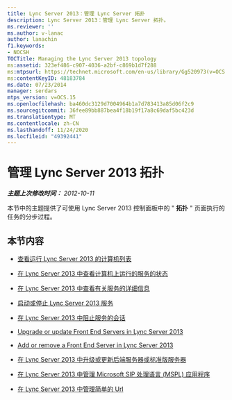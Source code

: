 ```yaml
---
title: Lync Server 2013：管理 Lync Server 拓扑
description: Lync Server 2013：管理 Lync Server 拓扑。
ms.reviewer: ''
ms.author: v-lanac
author: lanachin
f1.keywords:
- NOCSH
TOCTitle: Managing the Lync Server 2013 topology
ms:assetid: 323ef486-c907-4036-a2bf-c869b1d7f288
ms:mtpsurl: https://technet.microsoft.com/en-us/library/Gg520973(v=OCS.15)
ms:contentKeyID: 48183784
ms.date: 07/23/2014
manager: serdars
mtps_version: v=OCS.15
ms.openlocfilehash: ba460dc3129d7004964b1a7d783413a85d06f2c9
ms.sourcegitcommit: 36fee89bb887bea4f18b19f17a8c69daf5bc423d
ms.translationtype: MT
ms.contentlocale: zh-CN
ms.lasthandoff: 11/24/2020
ms.locfileid: "49392441"
---
```

# <a name="managing-the-lync-server-2013-topology"></a>管理 Lync Server 2013 拓扑

<div data-xmlns="http://www.w3.org/1999/xhtml">

<div class="topic" data-xmlns="http://www.w3.org/1999/xhtml" data-msxsl="urn:schemas-microsoft-com:xslt" data-cs="https://msdn.microsoft.com/">

<div data-asp="https://msdn2.microsoft.com/asp">



</div>

<div id="mainSection">

<div id="mainBody">

<span> </span>

_**主题上次修改时间：** 2012-10-11_

本节中的主题提供了可使用 Lync Server 2013 控制面板中的 " **拓扑** " 页面执行的任务的分步过程。

<div>

## <a name="in-this-section"></a>本节内容

  - [查看运行 Lync Server 2013 的计算机列表](lync-server-2013-view-a-list-of-computers-running-lync-server-2013.md)

  - [在 Lync Server 2013 中查看计算机上运行的服务的状态](lync-server-2013-view-the-status-of-services-running-on-a-computer.md)

  - [在 Lync Server 2013 中查看有关服务的详细信息](lync-server-2013-view-details-about-a-service.md)

  - [启动或停止 Lync Server 2013 服务](lync-server-2013-start-or-stop-lync-server-services.md)

  - [在 Lync Server 2013 中阻止服务的会话](lync-server-2013-prevent-sessions-for-services.md)

  - [Upgrade or update Front End Servers in Lync Server 2013](lync-server-2013-upgrade-or-update-front-end-servers.md)

  - [Add or remove a Front End Server in Lync Server 2013](lync-server-2013-add-or-remove-a-front-end-server.md)

  - [在 Lync Server 2013 中升级或更新后端服务器或标准版服务器](lync-server-2013-upgrade-or-update-a-back-end-server-or-standard-edition-server.md)

  - [在 Lync Server 2013 中管理 Microsoft SIP 处理语言 (MSPL) 应用程序](lync-server-2013-managing-microsoft-sip-processing-language-mspl-applications.md)

  - [在 Lync Server 2013 中管理简单的 Url](lync-server-2013-managing-simple-urls.md)

</div>

</div>

<span> </span>

</div>

</div>

</div>

